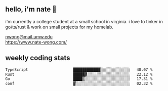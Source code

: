 ## hello, i'm nate 👋
i'm currently a college student at a small school in virginia. i love to tinker in go/ts/rust & work on small projects for my homelab.

nwong@mail.umw.edu <br/>
https://www.nate-wong.com/

## weekly coding stats
<!--START_SECTION:waka-->

```txt
TypeScript                    ████████████░░░░░░░░░░░░░   48.07 %
Rust                          █████▓░░░░░░░░░░░░░░░░░░░   22.12 %
Go                            ████▒░░░░░░░░░░░░░░░░░░░░   17.31 %
conf                          ▓░░░░░░░░░░░░░░░░░░░░░░░░   02.32 %
```

<!--END_SECTION:waka-->
